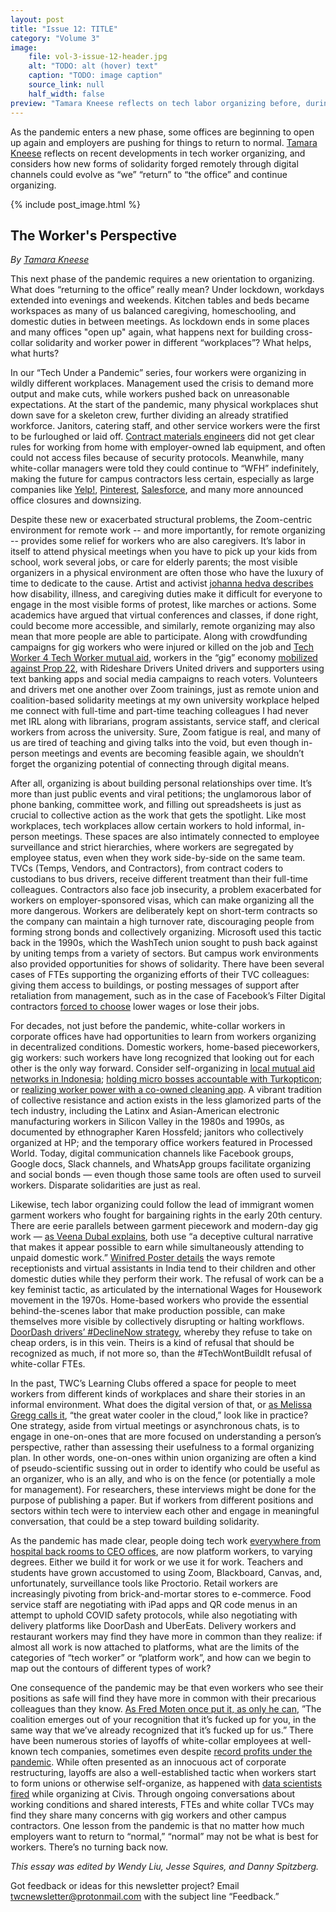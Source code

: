 ```yaml
---
layout: post
title: "Issue 12: TITLE"
category: "Volume 3"
image:
    file: vol-3-issue-12-header.jpg
    alt: "TODO: alt (hover) text"
    caption: "TODO: image caption"
    source_link: null
    half_width: false
preview: "Tamara Kneese reflects on tech labor organizing before, during, and after the pandemic."
---
```


As the pandemic enters a new phase, some offices are beginning to open up again and employers are pushing for things to return to normal. [Tamara Kneese](https://twitter.com/tamigraph) reflects on recent developments in tech worker organizing, and considers how new forms of solidarity forged remotely through digital channels could evolve as “we” “return” to “the office” and continue organizing.

<!-- DO NOT remove the excerpt tag -->
<!--excerpt-->
<!-- remaining content goes below here -->

<!-- DO NOT remove the header image -->
{% include post_image.html %}

## The Worker's Perspective

_By [Tamara Kneese](https://twitter.com/tamigraph)_

This next phase of the pandemic requires a new orientation to organizing. What does “returning to the office” really mean? Under lockdown, workdays extended into evenings and weekends. Kitchen tables and beds became workspaces as many of us balanced caregiving, homeschooling, and domestic duties in between meetings. As lockdown ends in some places and many offices "open up" again, what happens next for building cross-collar solidarity and worker power in different “workplaces”? What helps, what hurts?

In our “Tech Under a Pandemic” series, four workers were organizing in wildly different workplaces. Management used the crisis to demand more output and make cuts, while workers pushed back on unreasonable expectations. At the start of the pandemic, many physical workplaces shut down save for a skeleton crew, further dividing an already stratified workforce. Janitors, catering staff, and other service workers were the first to be furloughed or laid off. [Contract materials engineers](https://news.techworkerscoalition.org/) did not get clear rules for working from home with employer-owned lab equipment, and often could not access files because of security protocols. Meanwhile, many white-collar managers were told they could continue to “WFH” indefinitely, making the future for campus contractors less certain, especially as large companies like [Yelp!](https://sfist.com/2021/02/03/yelp-reportedly-downsizing-its-sf-headquarters/), [Pinterest](https://www.sfchronicle.com/opinion/openforum/article/Pinterest-retreat-is-ominous-for-San-15539174.php), [Salesforce](https://www.sfchronicle.com/business/article/Salesforce-cuts-back-on-S-F-office-space-16013047.php), and many more announced office closures and downsizing.

Despite these new or exacerbated structural problems, the Zoom-centric environment for remote work -- and more importantly, for remote organizing -- provides some relief for workers who are also caregivers. It’s labor in itself to attend physical meetings when you have to pick up your kids from school, work several jobs, or care for elderly parents; the most visible organizers in a physical environment are often those who have the luxury of time to dedicate to the cause. Artist and activist [johanna hedva describes](http://www.maskmagazine.com/not-again/struggle/sick-woman-theory) how disability, illness, and caregiving duties make it difficult for everyone to engage in the most visible forms of protest, like marches or actions. Some academics have argued that virtual conferences and classes, if done right, could become more accessible, and similarly, remote organizing may also mean that more people are able to participate. Along with crowdfunding campaigns for gig workers who were injured or killed on the job and [Tech Worker 4 Tech Worker mutual aid](https://twitter.com/hashtag/tw4tw), workers in the “gig” economy [mobilized against Prop 22](https://news.techworkerscoalition.org/2021/01/14/issue-2/), with Rideshare Drivers United drivers and supporters using text banking apps and social media campaigns to reach voters. Volunteers and drivers met one another over Zoom trainings, just as remote union and coalition-based solidarity meetings at my own university workplace helped me connect with full-time and part-time teaching colleagues I had never met IRL along with librarians, program assistants, service staff, and clerical workers from across the university. Sure, Zoom fatigue is real, and many of us are tired of teaching and giving talks into the void, but even though in-person meetings and events are becoming feasible again, we shouldn’t forget the organizing potential of connecting through digital means. 

After all, organizing is about building personal relationships over time. It’s more than just public events and viral petitions; the unglamorous labor of phone banking, committee work, and filling out spreadsheets is just as crucial to collective action as the work that gets the spotlight. Like most workplaces, tech workplaces allow certain workers to hold informal, in-person meetings. These spaces are also intimately connected to employee surveillance and strict hierarchies, where workers are segregated by employee status, even when they work side-by-side on the same team. TVCs (Temps, Vendors, and Contractors), from contract coders to custodians to bus drivers, receive different treatment than their full-time colleagues. Contractors also face job insecurity, a problem exacerbated for workers on employer-sponsored visas, which can make organizing all the more dangerous. Workers are deliberately kept on short-term contracts so the company can maintain a high turnover rate, discouraging people from forming strong bonds and collectively organizing. Microsoft used this tactic back in the 1990s, which the WashTech union sought to push back against by uniting temps from a variety of sectors. But campus work environments also provided opportunities for shows of solidarity. There have been several cases of FTEs supporting the organizing efforts of their TVC colleagues: giving them access to buildings, or posting messages of support after retaliation from management, such as in the case of Facebook’s Filter Digital contractors [forced to choose](https://www.theguardian.com/technology/2018/dec/20/facebook-contractors-filter-digital-labor-dispute-christmas) lower wages or lose their jobs.

For decades, not just before the pandemic, white-collar workers in corporate offices have had opportunities to learn from workers organizing in decentralized conditions. Domestic workers, home-based pieceworkers, gig workers: such workers have long recognized that looking out for each other is the only way forward. Consider self-organizing in [local mutual aid networks in Indonesia](https://podcasts.apple.com/podcast/how-indonesian-gig-workers-are-organizing-w-rida-qadri/id1507621076?i=1000508593071); [holding micro bosses accountable with Turkopticon](https://news.techworkerscoalition.org/2021/03/09/issue-5/); or [realizing worker power with a co-owned cleaning app](https://news.techworkerscoalition.org/2021/04/01/issue-9/). A vibrant tradition of collective resistance and action exists in the less glamorized parts of the tech industry, including the Latinx and Asian-American electronic manufacturing workers in Silicon Valley in the 1980s and 1990s, as documented by ethnographer Karen Hossfeld; janitors who collectively organized at HP; and the temporary office workers featured in Processed World. Today, digital communication channels like Facebook groups, Google docs, Slack channels, and WhatsApp groups facilitate organizing and social bonds — even though those same tools are often used to surveil workers. Disparate solidarities are just as real. 

Likewise, tech labor organizing could follow the lead of immigrant women garment workers who fought for bargaining rights in the early 20th century. There are eerie parallels between garment piecework and modern-day gig work — [as Veena Dubal explains](https://www.dissentmagazine.org/article/digital-piecework), both use “a deceptive cultural narrative that makes it appear possible to earn while simultaneously attending to unpaid domestic work.” [Winifred Poster details](https://www.degruyter.com/document/doi/10.1525/9780520961630-007/html) the ways remote receptionists and virtual assistants in India tend to their children and other domestic duties while they perform their work. The refusal of work can be a key feminist tactic, as articulated by the international Wages for Housework movement in the 1970s. Home-based workers who provide the essential behind-the-scenes labor that make production possible, can make themselves more visible by collectively disrupting or halting workflows. [DoorDash drivers’ #DeclineNow strategy](https://www.vice.com/en/article/3anwdy/organized-doordash-drivers-declinenow-strategy-is-driving-up-their-pay), whereby they refuse to take on cheap orders, is in this vein. Theirs is a kind of refusal that should be recognized as much, if not more so, than the #TechWontBuildIt refusal of white-collar FTEs. 

In the past, TWC’s Learning Clubs offered a space for people to meet workers from different kinds of workplaces and share their stories in an informal environment. What does the digital version of that, or [as Melissa Gregg calls it](https://shc.stanford.edu/workshop/meetings/great-watercooler-cloud-melissa-gregg-distributed-work-collegial-presence-and), “the great water cooler in the cloud,” look like in practice? One strategy, aside from virtual meetings or asynchronous chats, is to engage in one-on-ones that are more focused on understanding a person’s perspective, rather than assessing their usefulness to a formal organizing plan. In other words, one-on-ones within union organizing are often a kind of pseudo-scientific sussing out in order to identify who could be useful as an organizer, who is an ally, and who is on the fence (or potentially a mole for management). For researchers, these interviews might be done for the purpose of publishing a paper. But if workers from different positions and sectors within tech were to interview each other and engage in meaningful conversation, that could be a step toward building solidarity.

As the pandemic has made clear, people doing tech work [everywhere from hospital back rooms to CEO offices](https://news.techworkerscoalition.org/2021/03/18/issue-7/), are now platform workers, to varying degrees. Either we build it for work or we use it for work. Teachers and students have grown accustomed to using Zoom, Blackboard, Canvas, and, unfortunately, surveillance tools like Proctorio. Retail workers are increasingly pivoting from brick-and-mortar stores to e-commerce. Food service staff are negotiating with iPad apps and QR code menus in an attempt to uphold COVID safety protocols, while also negotiating with delivery platforms like DoorDash and UberEats. Delivery workers and restaurant workers may find they have more in common than they realize: if almost all work is now attached to platforms, what are the limits of the categories of “tech worker” or “platform work”, and how can we begin to map out the contours of different types of work? 

One consequence of the pandemic may be that even workers who see their positions as safe will find they have more in common with their precarious colleagues than they know. [As Fred Moten once put it, as only he can](https://ink.library.smu.edu.sg/cgi/viewcontent.cgi?article=6024&context=lkcsb_research), ”The coalition emerges out of your recognition that it’s fucked up for you, in the same way that we’ve already recognized that it’s fucked up for us.” There have been numerous stories of layoffs of white-collar employees at well-known tech companies, sometimes even despite [record profits under the pandemic](https://abcnews.go.com/Business/salesforce-announces-layoffs-quarterly-revenue-tops-billion/story?id=72650370). While often presented as an innocuous act of corporate restructuring, layoffs are also a well-established tactic when workers start to form unions or otherwise self-organize, as happened with [data scientists fired](https://news.techworkerscoalition.org/2021/04/01/issue-10/) while organizing at Civis. Through ongoing conversations about working conditions and shared interests, FTEs and white collar TVCs may find they share many concerns with gig workers and other campus contractors. One lesson from the pandemic is that no matter how much employers want to return to “normal,” “normal” may not be what is best for workers. There’s no turning back now. 

_This essay was edited by Wendy Liu, Jesse Squires, and Danny Spitzberg._

Got feedback or ideas for this newsletter project? Email twcnewsletter@protonmail.com with the subject line “Feedback.”
